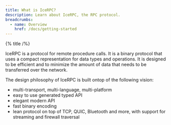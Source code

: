 ```yaml
---
title: What is IceRPC?
description: Learn about IceRPC, the RPC protocol.
breadcrumbs:
  - name: Overview
    href: /docs/getting-started
---
```


{% title /%}

IceRPC is a protocol for remote procedure calls. It is a binary protocol that uses a compact representation for data
types and operations. It is designed to be efficient and to minimize the amount of data that needs to be transferred
over the network.

The design philosophy of IceRPC is built ontop of the following vision:

- multi-transport, multi-language, multi-platform
- easy to use generated typed API
- elegant modern API
- fast binary encoding
- lean protocol on top of TCP, QUIC, Bluetooth and more, with support for streaming and firewall traversal
